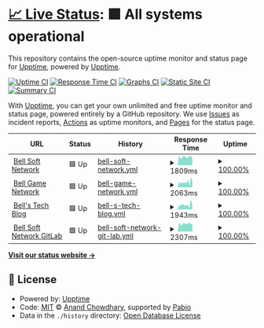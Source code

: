 # [📈 Live Status](https://upptime.github.io/upptime): <!--live status--> **🟩 All systems operational**

This repository contains the open-source uptime monitor and status page for [Upptime](https://upptime.js.org), powered by [Upptime](https://github.com/upptime/upptime).

[![Uptime CI](https://github.com/DragonString/bsn-uptime/workflows/Uptime%20CI/badge.svg)](https://github.com/DragonString/bsn-uptime/actions?query=workflow%3A%22Uptime+CI%22)
[![Response Time CI](https://github.com/DragonString/bsn-uptime/workflows/Response%20Time%20CI/badge.svg)](https://github.com/DragonString/bsn-uptime/actions?query=workflow%3A%22Response+Time+CI%22)
[![Graphs CI](https://github.com/DragonString/bsn-uptime/workflows/Graphs%20CI/badge.svg)](https://github.com/DragonString/bsn-uptime/actions?query=workflow%3A%22Graphs+CI%22)
[![Static Site CI](https://github.com/DragonString/bsn-uptime/workflows/Static%20Site%20CI/badge.svg)](https://github.com/DragonString/bsn-uptime/actions?query=workflow%3A%22Static+Site+CI%22)
[![Summary CI](https://github.com/DragonString/bsn-uptime/workflows/Summary%20CI/badge.svg)](https://github.com/DragonString/bsn-uptime/actions?query=workflow%3A%22Summary+CI%22)

With [Upptime](https://upptime.js.org), you can get your own unlimited and free uptime monitor and status page, powered entirely by a GitHub repository. We use [Issues](https://github.com/upptime/upptime/issues) as incident reports, [Actions](https://github.com/DragonString/bsn-uptime/actions) as uptime monitors, and [Pages](https://upptime.github.io/upptime) for the status page.

<!--start: status pages-->
<!-- This summary is generated by Upptime (https://github.com/upptime/upptime) -->
<!-- Do not edit this manually, your changes will be overwritten -->
<!-- prettier-ignore -->
| URL | Status | History | Response Time | Uptime |
| --- | ------ | ------- | ------------- | ------ |
| <img alt="" src="https://icons.duckduckgo.com/ip3/www.bellsoft.net.ico" height="13"> [Bell Soft Network](https://www.bellsoft.net) | 🟩 Up | [bell-soft-network.yml](https://github.com/DragonString/bsn-uptime/commits/HEAD/history/bell-soft-network.yml) | <details><summary><img alt="Response time graph" src="./graphs/bell-soft-network/response-time-week.png" height="20"> 1809ms</summary><br><a href="https://status.bellsoft.net/history/bell-soft-network"><img alt="Response time 1980" src="https://img.shields.io/endpoint?url=https%3A%2F%2Fraw.githubusercontent.com%2FDragonString%2Fbsn-uptime%2FHEAD%2Fapi%2Fbell-soft-network%2Fresponse-time.json"></a><br><a href="https://status.bellsoft.net/history/bell-soft-network"><img alt="24-hour response time 1273" src="https://img.shields.io/endpoint?url=https%3A%2F%2Fraw.githubusercontent.com%2FDragonString%2Fbsn-uptime%2FHEAD%2Fapi%2Fbell-soft-network%2Fresponse-time-day.json"></a><br><a href="https://status.bellsoft.net/history/bell-soft-network"><img alt="7-day response time 1809" src="https://img.shields.io/endpoint?url=https%3A%2F%2Fraw.githubusercontent.com%2FDragonString%2Fbsn-uptime%2FHEAD%2Fapi%2Fbell-soft-network%2Fresponse-time-week.json"></a><br><a href="https://status.bellsoft.net/history/bell-soft-network"><img alt="30-day response time 1994" src="https://img.shields.io/endpoint?url=https%3A%2F%2Fraw.githubusercontent.com%2FDragonString%2Fbsn-uptime%2FHEAD%2Fapi%2Fbell-soft-network%2Fresponse-time-month.json"></a><br><a href="https://status.bellsoft.net/history/bell-soft-network"><img alt="1-year response time 1980" src="https://img.shields.io/endpoint?url=https%3A%2F%2Fraw.githubusercontent.com%2FDragonString%2Fbsn-uptime%2FHEAD%2Fapi%2Fbell-soft-network%2Fresponse-time-year.json"></a></details> | <details><summary><a href="https://status.bellsoft.net/history/bell-soft-network">100.00%</a></summary><a href="https://status.bellsoft.net/history/bell-soft-network"><img alt="All-time uptime 99.90%" src="https://img.shields.io/endpoint?url=https%3A%2F%2Fraw.githubusercontent.com%2FDragonString%2Fbsn-uptime%2FHEAD%2Fapi%2Fbell-soft-network%2Fuptime.json"></a><br><a href="https://status.bellsoft.net/history/bell-soft-network"><img alt="24-hour uptime 100.00%" src="https://img.shields.io/endpoint?url=https%3A%2F%2Fraw.githubusercontent.com%2FDragonString%2Fbsn-uptime%2FHEAD%2Fapi%2Fbell-soft-network%2Fuptime-day.json"></a><br><a href="https://status.bellsoft.net/history/bell-soft-network"><img alt="7-day uptime 100.00%" src="https://img.shields.io/endpoint?url=https%3A%2F%2Fraw.githubusercontent.com%2FDragonString%2Fbsn-uptime%2FHEAD%2Fapi%2Fbell-soft-network%2Fuptime-week.json"></a><br><a href="https://status.bellsoft.net/history/bell-soft-network"><img alt="30-day uptime 99.89%" src="https://img.shields.io/endpoint?url=https%3A%2F%2Fraw.githubusercontent.com%2FDragonString%2Fbsn-uptime%2FHEAD%2Fapi%2Fbell-soft-network%2Fuptime-month.json"></a><br><a href="https://status.bellsoft.net/history/bell-soft-network"><img alt="1-year uptime 99.90%" src="https://img.shields.io/endpoint?url=https%3A%2F%2Fraw.githubusercontent.com%2FDragonString%2Fbsn-uptime%2FHEAD%2Fapi%2Fbell-soft-network%2Fuptime-year.json"></a></details>
| <img alt="" src="https://icons.duckduckgo.com/ip3/game.bellsoft.net.ico" height="13"> [Bell Game Network](https://game.bellsoft.net) | 🟩 Up | [bell-game-network.yml](https://github.com/DragonString/bsn-uptime/commits/HEAD/history/bell-game-network.yml) | <details><summary><img alt="Response time graph" src="./graphs/bell-game-network/response-time-week.png" height="20"> 2063ms</summary><br><a href="https://status.bellsoft.net/history/bell-game-network"><img alt="Response time 2247" src="https://img.shields.io/endpoint?url=https%3A%2F%2Fraw.githubusercontent.com%2FDragonString%2Fbsn-uptime%2FHEAD%2Fapi%2Fbell-game-network%2Fresponse-time.json"></a><br><a href="https://status.bellsoft.net/history/bell-game-network"><img alt="24-hour response time 1582" src="https://img.shields.io/endpoint?url=https%3A%2F%2Fraw.githubusercontent.com%2FDragonString%2Fbsn-uptime%2FHEAD%2Fapi%2Fbell-game-network%2Fresponse-time-day.json"></a><br><a href="https://status.bellsoft.net/history/bell-game-network"><img alt="7-day response time 2063" src="https://img.shields.io/endpoint?url=https%3A%2F%2Fraw.githubusercontent.com%2FDragonString%2Fbsn-uptime%2FHEAD%2Fapi%2Fbell-game-network%2Fresponse-time-week.json"></a><br><a href="https://status.bellsoft.net/history/bell-game-network"><img alt="30-day response time 2330" src="https://img.shields.io/endpoint?url=https%3A%2F%2Fraw.githubusercontent.com%2FDragonString%2Fbsn-uptime%2FHEAD%2Fapi%2Fbell-game-network%2Fresponse-time-month.json"></a><br><a href="https://status.bellsoft.net/history/bell-game-network"><img alt="1-year response time 2247" src="https://img.shields.io/endpoint?url=https%3A%2F%2Fraw.githubusercontent.com%2FDragonString%2Fbsn-uptime%2FHEAD%2Fapi%2Fbell-game-network%2Fresponse-time-year.json"></a></details> | <details><summary><a href="https://status.bellsoft.net/history/bell-game-network">100.00%</a></summary><a href="https://status.bellsoft.net/history/bell-game-network"><img alt="All-time uptime 99.90%" src="https://img.shields.io/endpoint?url=https%3A%2F%2Fraw.githubusercontent.com%2FDragonString%2Fbsn-uptime%2FHEAD%2Fapi%2Fbell-game-network%2Fuptime.json"></a><br><a href="https://status.bellsoft.net/history/bell-game-network"><img alt="24-hour uptime 100.00%" src="https://img.shields.io/endpoint?url=https%3A%2F%2Fraw.githubusercontent.com%2FDragonString%2Fbsn-uptime%2FHEAD%2Fapi%2Fbell-game-network%2Fuptime-day.json"></a><br><a href="https://status.bellsoft.net/history/bell-game-network"><img alt="7-day uptime 100.00%" src="https://img.shields.io/endpoint?url=https%3A%2F%2Fraw.githubusercontent.com%2FDragonString%2Fbsn-uptime%2FHEAD%2Fapi%2Fbell-game-network%2Fuptime-week.json"></a><br><a href="https://status.bellsoft.net/history/bell-game-network"><img alt="30-day uptime 99.89%" src="https://img.shields.io/endpoint?url=https%3A%2F%2Fraw.githubusercontent.com%2FDragonString%2Fbsn-uptime%2FHEAD%2Fapi%2Fbell-game-network%2Fuptime-month.json"></a><br><a href="https://status.bellsoft.net/history/bell-game-network"><img alt="1-year uptime 99.90%" src="https://img.shields.io/endpoint?url=https%3A%2F%2Fraw.githubusercontent.com%2FDragonString%2Fbsn-uptime%2FHEAD%2Fapi%2Fbell-game-network%2Fuptime-year.json"></a></details>
| <img alt="" src="https://icons.duckduckgo.com/ip3/tech.softbell.net.ico" height="13"> [Bell's Tech Blog](https://tech.softbell.net) | 🟩 Up | [bell-s-tech-blog.yml](https://github.com/DragonString/bsn-uptime/commits/HEAD/history/bell-s-tech-blog.yml) | <details><summary><img alt="Response time graph" src="./graphs/bell-s-tech-blog/response-time-week.png" height="20"> 1943ms</summary><br><a href="https://status.bellsoft.net/history/bell-s-tech-blog"><img alt="Response time 2043" src="https://img.shields.io/endpoint?url=https%3A%2F%2Fraw.githubusercontent.com%2FDragonString%2Fbsn-uptime%2FHEAD%2Fapi%2Fbell-s-tech-blog%2Fresponse-time.json"></a><br><a href="https://status.bellsoft.net/history/bell-s-tech-blog"><img alt="24-hour response time 1505" src="https://img.shields.io/endpoint?url=https%3A%2F%2Fraw.githubusercontent.com%2FDragonString%2Fbsn-uptime%2FHEAD%2Fapi%2Fbell-s-tech-blog%2Fresponse-time-day.json"></a><br><a href="https://status.bellsoft.net/history/bell-s-tech-blog"><img alt="7-day response time 1943" src="https://img.shields.io/endpoint?url=https%3A%2F%2Fraw.githubusercontent.com%2FDragonString%2Fbsn-uptime%2FHEAD%2Fapi%2Fbell-s-tech-blog%2Fresponse-time-week.json"></a><br><a href="https://status.bellsoft.net/history/bell-s-tech-blog"><img alt="30-day response time 2067" src="https://img.shields.io/endpoint?url=https%3A%2F%2Fraw.githubusercontent.com%2FDragonString%2Fbsn-uptime%2FHEAD%2Fapi%2Fbell-s-tech-blog%2Fresponse-time-month.json"></a><br><a href="https://status.bellsoft.net/history/bell-s-tech-blog"><img alt="1-year response time 2043" src="https://img.shields.io/endpoint?url=https%3A%2F%2Fraw.githubusercontent.com%2FDragonString%2Fbsn-uptime%2FHEAD%2Fapi%2Fbell-s-tech-blog%2Fresponse-time-year.json"></a></details> | <details><summary><a href="https://status.bellsoft.net/history/bell-s-tech-blog">100.00%</a></summary><a href="https://status.bellsoft.net/history/bell-s-tech-blog"><img alt="All-time uptime 99.90%" src="https://img.shields.io/endpoint?url=https%3A%2F%2Fraw.githubusercontent.com%2FDragonString%2Fbsn-uptime%2FHEAD%2Fapi%2Fbell-s-tech-blog%2Fuptime.json"></a><br><a href="https://status.bellsoft.net/history/bell-s-tech-blog"><img alt="24-hour uptime 100.00%" src="https://img.shields.io/endpoint?url=https%3A%2F%2Fraw.githubusercontent.com%2FDragonString%2Fbsn-uptime%2FHEAD%2Fapi%2Fbell-s-tech-blog%2Fuptime-day.json"></a><br><a href="https://status.bellsoft.net/history/bell-s-tech-blog"><img alt="7-day uptime 100.00%" src="https://img.shields.io/endpoint?url=https%3A%2F%2Fraw.githubusercontent.com%2FDragonString%2Fbsn-uptime%2FHEAD%2Fapi%2Fbell-s-tech-blog%2Fuptime-week.json"></a><br><a href="https://status.bellsoft.net/history/bell-s-tech-blog"><img alt="30-day uptime 99.89%" src="https://img.shields.io/endpoint?url=https%3A%2F%2Fraw.githubusercontent.com%2FDragonString%2Fbsn-uptime%2FHEAD%2Fapi%2Fbell-s-tech-blog%2Fuptime-month.json"></a><br><a href="https://status.bellsoft.net/history/bell-s-tech-blog"><img alt="1-year uptime 99.90%" src="https://img.shields.io/endpoint?url=https%3A%2F%2Fraw.githubusercontent.com%2FDragonString%2Fbsn-uptime%2FHEAD%2Fapi%2Fbell-s-tech-blog%2Fuptime-year.json"></a></details>
| <img alt="" src="https://icons.duckduckgo.com/ip3/gitlab.bellsoft.net.ico" height="13"> [Bell Soft Network GitLab](https://gitlab.bellsoft.net) | 🟩 Up | [bell-soft-network-git-lab.yml](https://github.com/DragonString/bsn-uptime/commits/HEAD/history/bell-soft-network-git-lab.yml) | <details><summary><img alt="Response time graph" src="./graphs/bell-soft-network-git-lab/response-time-week.png" height="20"> 2307ms</summary><br><a href="https://status.bellsoft.net/history/bell-soft-network-git-lab"><img alt="Response time 2447" src="https://img.shields.io/endpoint?url=https%3A%2F%2Fraw.githubusercontent.com%2FDragonString%2Fbsn-uptime%2FHEAD%2Fapi%2Fbell-soft-network-git-lab%2Fresponse-time.json"></a><br><a href="https://status.bellsoft.net/history/bell-soft-network-git-lab"><img alt="24-hour response time 1817" src="https://img.shields.io/endpoint?url=https%3A%2F%2Fraw.githubusercontent.com%2FDragonString%2Fbsn-uptime%2FHEAD%2Fapi%2Fbell-soft-network-git-lab%2Fresponse-time-day.json"></a><br><a href="https://status.bellsoft.net/history/bell-soft-network-git-lab"><img alt="7-day response time 2307" src="https://img.shields.io/endpoint?url=https%3A%2F%2Fraw.githubusercontent.com%2FDragonString%2Fbsn-uptime%2FHEAD%2Fapi%2Fbell-soft-network-git-lab%2Fresponse-time-week.json"></a><br><a href="https://status.bellsoft.net/history/bell-soft-network-git-lab"><img alt="30-day response time 2463" src="https://img.shields.io/endpoint?url=https%3A%2F%2Fraw.githubusercontent.com%2FDragonString%2Fbsn-uptime%2FHEAD%2Fapi%2Fbell-soft-network-git-lab%2Fresponse-time-month.json"></a><br><a href="https://status.bellsoft.net/history/bell-soft-network-git-lab"><img alt="1-year response time 2447" src="https://img.shields.io/endpoint?url=https%3A%2F%2Fraw.githubusercontent.com%2FDragonString%2Fbsn-uptime%2FHEAD%2Fapi%2Fbell-soft-network-git-lab%2Fresponse-time-year.json"></a></details> | <details><summary><a href="https://status.bellsoft.net/history/bell-soft-network-git-lab">100.00%</a></summary><a href="https://status.bellsoft.net/history/bell-soft-network-git-lab"><img alt="All-time uptime 99.96%" src="https://img.shields.io/endpoint?url=https%3A%2F%2Fraw.githubusercontent.com%2FDragonString%2Fbsn-uptime%2FHEAD%2Fapi%2Fbell-soft-network-git-lab%2Fuptime.json"></a><br><a href="https://status.bellsoft.net/history/bell-soft-network-git-lab"><img alt="24-hour uptime 100.00%" src="https://img.shields.io/endpoint?url=https%3A%2F%2Fraw.githubusercontent.com%2FDragonString%2Fbsn-uptime%2FHEAD%2Fapi%2Fbell-soft-network-git-lab%2Fuptime-day.json"></a><br><a href="https://status.bellsoft.net/history/bell-soft-network-git-lab"><img alt="7-day uptime 100.00%" src="https://img.shields.io/endpoint?url=https%3A%2F%2Fraw.githubusercontent.com%2FDragonString%2Fbsn-uptime%2FHEAD%2Fapi%2Fbell-soft-network-git-lab%2Fuptime-week.json"></a><br><a href="https://status.bellsoft.net/history/bell-soft-network-git-lab"><img alt="30-day uptime 99.96%" src="https://img.shields.io/endpoint?url=https%3A%2F%2Fraw.githubusercontent.com%2FDragonString%2Fbsn-uptime%2FHEAD%2Fapi%2Fbell-soft-network-git-lab%2Fuptime-month.json"></a><br><a href="https://status.bellsoft.net/history/bell-soft-network-git-lab"><img alt="1-year uptime 99.96%" src="https://img.shields.io/endpoint?url=https%3A%2F%2Fraw.githubusercontent.com%2FDragonString%2Fbsn-uptime%2FHEAD%2Fapi%2Fbell-soft-network-git-lab%2Fuptime-year.json"></a></details>

<!--end: status pages-->

[**Visit our status website →**](https://upptime.github.io/upptime)

## 📄 License

- Powered by: [Upptime](https://github.com/upptime/upptime)
- Code: [MIT](./LICENSE) © [Anand Chowdhary](https://anandchowdhary.com), supported by [Pabio](https://pabio.com)
- Data in the `./history` directory: [Open Database License](https://opendatacommons.org/licenses/odbl/1-0/)

